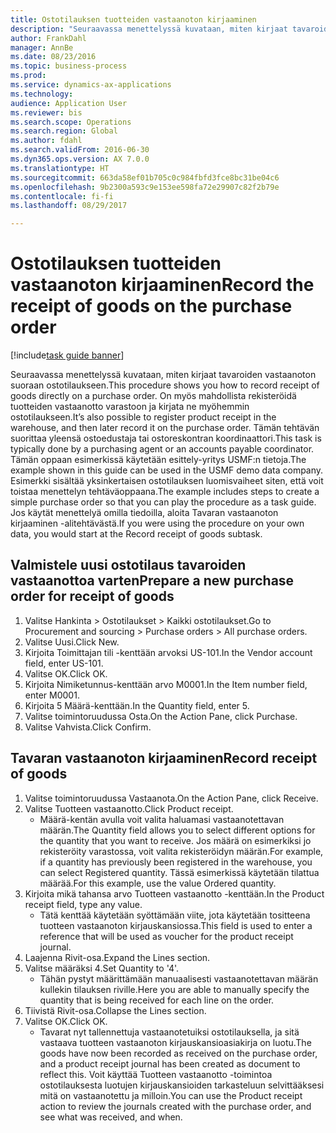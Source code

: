 ```yaml
--- 
title: Ostotilauksen tuotteiden vastaanoton kirjaaminen
description: "Seuraavassa menettelyssä kuvataan, miten kirjaat tavaroiden vastaanoton suoraan ostotilaukseen."
author: FrankDahl
manager: AnnBe
ms.date: 08/23/2016
ms.topic: business-process
ms.prod: 
ms.service: dynamics-ax-applications
ms.technology: 
audience: Application User
ms.reviewer: bis
ms.search.scope: Operations
ms.search.region: Global
ms.author: fdahl
ms.search.validFrom: 2016-06-30
ms.dyn365.ops.version: AX 7.0.0
ms.translationtype: HT
ms.sourcegitcommit: 663da58ef01b705c0c984fbfd3fce8bc31be04c6
ms.openlocfilehash: 9b2300a593c9e153ee598fa72e29907c82f2b79e
ms.contentlocale: fi-fi
ms.lasthandoff: 08/29/2017

---
```

# <a name="record-the-receipt-of-goods-on-the-purchase-order"></a><span data-ttu-id="5018b-103">Ostotilauksen tuotteiden vastaanoton kirjaaminen</span><span class="sxs-lookup"><span data-stu-id="5018b-103">Record the receipt of goods on the purchase order</span></span>

[!include[task guide banner](../../includes/task-guide-banner.md)]

<span data-ttu-id="5018b-104">Seuraavassa menettelyssä kuvataan, miten kirjaat tavaroiden vastaanoton suoraan ostotilaukseen.</span><span class="sxs-lookup"><span data-stu-id="5018b-104">This procedure shows you how to record receipt of goods directly on a purchase order.</span></span> <span data-ttu-id="5018b-105">On myös mahdollista rekisteröidä tuotteiden vastaanotto varastoon ja kirjata ne myöhemmin ostotilaukseen.</span><span class="sxs-lookup"><span data-stu-id="5018b-105">It’s also possible to register product receipt in the warehouse, and then later record it on the purchase order.</span></span> <span data-ttu-id="5018b-106">Tämän tehtävän suorittaa yleensä ostoedustaja tai ostoreskontran koordinaattori.</span><span class="sxs-lookup"><span data-stu-id="5018b-106">This task is typically done by a purchasing agent or an accounts payable coordinator.</span></span> <span data-ttu-id="5018b-107">Tämän oppaan esimerkissä käytetään esittely-yritys USMF:n tietoja.</span><span class="sxs-lookup"><span data-stu-id="5018b-107">The example shown in this guide can be used in the USMF demo data company.</span></span> <span data-ttu-id="5018b-108">Esimerkki sisältää yksinkertaisen ostotilauksen luomisvaiheet siten, että voit toistaa menettelyn tehtäväoppaana.</span><span class="sxs-lookup"><span data-stu-id="5018b-108">The example includes steps to create a simple purchase order so that you can play the procedure as a task guide.</span></span> <span data-ttu-id="5018b-109">Jos käytät menettelyä omilla tiedoilla, aloita Tavaran vastaanoton kirjaaminen -alitehtävästä.</span><span class="sxs-lookup"><span data-stu-id="5018b-109">If you were using the procedure on your own data, you would start at the Record receipt of goods subtask.</span></span>


## <a name="prepare-a-new-purchase-order-for-receipt-of-goods"></a><span data-ttu-id="5018b-110">Valmistele uusi ostotilaus tavaroiden vastaanottoa varten</span><span class="sxs-lookup"><span data-stu-id="5018b-110">Prepare a new purchase order for receipt of goods</span></span>
1. <span data-ttu-id="5018b-111">Valitse Hankinta > Ostotilaukset > Kaikki ostotilaukset.</span><span class="sxs-lookup"><span data-stu-id="5018b-111">Go to Procurement and sourcing > Purchase orders > All purchase orders.</span></span>
2. <span data-ttu-id="5018b-112">Valitse Uusi.</span><span class="sxs-lookup"><span data-stu-id="5018b-112">Click New.</span></span>
3. <span data-ttu-id="5018b-113">Kirjoita Toimittajan tili -kenttään arvoksi US-101.</span><span class="sxs-lookup"><span data-stu-id="5018b-113">In the Vendor account field, enter US-101.</span></span>
4. <span data-ttu-id="5018b-114">Valitse OK.</span><span class="sxs-lookup"><span data-stu-id="5018b-114">Click OK.</span></span>
5. <span data-ttu-id="5018b-115">Kirjoita Nimiketunnus-kenttään arvo M0001.</span><span class="sxs-lookup"><span data-stu-id="5018b-115">In the Item number field, enter M0001.</span></span>
6. <span data-ttu-id="5018b-116">Kirjoita 5 Määrä-kenttään.</span><span class="sxs-lookup"><span data-stu-id="5018b-116">In the Quantity field, enter 5.</span></span>
7. <span data-ttu-id="5018b-117">Valitse toimintoruudussa Osta.</span><span class="sxs-lookup"><span data-stu-id="5018b-117">On the Action Pane, click Purchase.</span></span>
8. <span data-ttu-id="5018b-118">Valitse Vahvista.</span><span class="sxs-lookup"><span data-stu-id="5018b-118">Click Confirm.</span></span>

## <a name="record-receipt-of-goods"></a><span data-ttu-id="5018b-119">Tavaran vastaanoton kirjaaminen</span><span class="sxs-lookup"><span data-stu-id="5018b-119">Record receipt of goods</span></span>
1. <span data-ttu-id="5018b-120">Valitse toimintoruudussa Vastaanota.</span><span class="sxs-lookup"><span data-stu-id="5018b-120">On the Action Pane, click Receive.</span></span>
2. <span data-ttu-id="5018b-121">Valitse Tuotteen vastaanotto.</span><span class="sxs-lookup"><span data-stu-id="5018b-121">Click Product receipt.</span></span>
    * <span data-ttu-id="5018b-122">Määrä-kentän avulla voit valita haluamasi vastaanotettavan määrän.</span><span class="sxs-lookup"><span data-stu-id="5018b-122">The Quantity field allows you to select different options for the quantity that you want to receive.</span></span> <span data-ttu-id="5018b-123">Jos määrä on esimerkiksi jo rekisteröity varastossa, voit valita rekisteröidyn määrän.</span><span class="sxs-lookup"><span data-stu-id="5018b-123">For example, if a quantity has previously been registered in the warehouse, you can select Registered quantity.</span></span>  <span data-ttu-id="5018b-124">Tässä esimerkissä käytetään tilattua määrää.</span><span class="sxs-lookup"><span data-stu-id="5018b-124">For this example, use the value Ordered quantity.</span></span>   
3. <span data-ttu-id="5018b-125">Kirjoita mikä tahansa arvo Tuotteen vastaanotto -kenttään.</span><span class="sxs-lookup"><span data-stu-id="5018b-125">In the Product receipt field, type any value.</span></span>
    * <span data-ttu-id="5018b-126">Tätä kenttää käytetään syöttämään viite, jota käytetään tositteena tuotteen vastaanoton kirjauskansiossa.</span><span class="sxs-lookup"><span data-stu-id="5018b-126">This field is used to enter a reference that will be used as voucher for the product receipt journal.</span></span>  
4. <span data-ttu-id="5018b-127">Laajenna Rivit-osa.</span><span class="sxs-lookup"><span data-stu-id="5018b-127">Expand the Lines section.</span></span>
5. <span data-ttu-id="5018b-128">Valitse määräksi 4.</span><span class="sxs-lookup"><span data-stu-id="5018b-128">Set Quantity to '4'.</span></span>
    * <span data-ttu-id="5018b-129">Tähän pystyt määrittämään manuaalisesti vastaanotettavan määrän kullekin tilauksen riville.</span><span class="sxs-lookup"><span data-stu-id="5018b-129">Here you are able to manually specify the quantity that is being received for each line on the order.</span></span>  
6. <span data-ttu-id="5018b-130">Tiivistä Rivit-osa.</span><span class="sxs-lookup"><span data-stu-id="5018b-130">Collapse the Lines section.</span></span>
7. <span data-ttu-id="5018b-131">Valitse OK.</span><span class="sxs-lookup"><span data-stu-id="5018b-131">Click OK.</span></span>
    * <span data-ttu-id="5018b-132">Tavarat nyt tallennettuja vastaanotetuiksi ostotilauksella, ja sitä vastaava tuotteen vastaanoton kirjauskansioasiakirja on luotu.</span><span class="sxs-lookup"><span data-stu-id="5018b-132">The goods have now been recorded as received on the purchase order, and a product receipt journal has been created as document to reflect this.</span></span> <span data-ttu-id="5018b-133">Voit käyttää Tuotteen vastaanotto -toimintoa ostotilauksesta luotujen kirjauskansioiden tarkasteluun selvittääksesi mitä on vastaanotettu ja milloin.</span><span class="sxs-lookup"><span data-stu-id="5018b-133">You can use the Product receipt action to review the journals created with the purchase order, and see what was received, and when.</span></span>  


